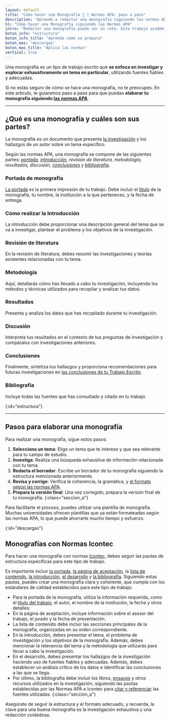 ```yaml
---
layout: default
title: "Cómo hacer una Monografía 📝 | Normas APA: paso a paso"
description: "Aprende a redactar una monografía siguiendo las normas APA con nuestra guía completa. Desde seleccionar el tema hasta la versión final. 💡 ¡Haz clic aquí!"
h1: "Cómo hacer una Monografía siguiendo las Normas APA"
intro: "Redactar una monografía puede ser un reto. Este trabajo académico requiere una investigación exhaustiva y una redacción cuidadosa."
boton_info: "estructura"
boton_info_title: "Aprende cómo se prepara"
boton_mas: "descargas"
boton_mas_title: "Aplica las normas"
vertical: true
---
```

Una monografía es un tipo de trabajo escrito que **se enfoca en investigar y explorar exhaustivamente un tema en particular**, utilizando fuentes fiables y adecuadas.

Si no estás seguro de cómo se hace una monografía, no te preocupes. En este artículo, te guiaremos paso a paso para que puedas **elaborar tu monografía siguiendo [las normas APA]({{'normas-apa'|relative_url}} "Normas APA")**.

-----

## ¿Qué es una monografía y cuáles son sus partes?

La monografía es un documento que presenta [la investigación]({{'investigacion-con-normas-apa-icontec'|relative_url}} "Investigación académica") y los hallazgos de un autor sobre un tema específico.

Según las normas APA, una monografía se compone de las siguientes partes: *[portada]({{'portada-trabajo-escrito'|relative_url}} "Portada trabajo escrito"), [introducción]({{'introduccion-trabajo-escrito'|relative_url}} "Introducción trabajo escrito"), revisión de literatura, metodología, resultados, discusión, [conclusiones]({{'conclusiones-trabajo-escrito'|relative_url}} "Conclusiones trabajo escrito") y [bibliografía]({{'bibliografia-trabajo-escrito'|relative_url}} "Bibliografía trabajo escrito")*.

### Portada de monografía

[La portada]({{'normas-apa/portada-normas-apa'|relative_url}} "Portada normas APA") es la primera impresión de tu trabajo. Debe incluir el [título]({{'normas-apa/titulos-y-subtitulos-normas-apa'|relative_url}} "Titulos normas APA") de la monografía, tu nombre, la institución a la que perteneces, y la fecha de entrega.

### Cómo realizar la Introducción

La introducción debe proporcionar una descripción general del tema que se va a investigar, plantear el problema y los objetivos de la investigación.

### Revisión de literatura

En la revisión de literatura, debes resumir las investigaciones y teorías existentes relacionadas con tu tema.

### Metodología

Aquí, detallarás cómo has llevado a cabo tu investigación, incluyendo los métodos y técnicas utilizados para recopilar y analizar tus datos.

### Resultados

Presenta y analiza los datos que has recopilado durante tu investigación.

### Discusión

Interpreta tus resultados en el contexto de tus preguntas de investigación y compáralos con investigaciones anteriores.

### Conclusiones

Finalmente, sintetiza tus hallazgos y proporciona recomendaciones para futuras investigaciones en [las conclusiones de tu Trabajo Escrito]({{'conclusiones-trabajo-escrito'|relative_url}}).

### Bibliografía

Incluye todas las fuentes que has consultado y citado en tu trabajo.
<!-- Anclaje para que la barra fijada no cubra el siguiente subtítulo -->
{:id="estructura"}

-----

## Pasos para elaborar una monografía

Para realizar una monografía, sigue estos pasos:

1. **Selecciona un tema**: Elige un tema que te interese y que sea relevante para tu campo de estudio.
2. **Investiga**: Realiza una búsqueda exhaustiva de información relacionada con tu tema.
3. **Redacta el borrador**: Escribe un borrador de tu monografía siguiendo la estructura mencionada anteriormente.
4. **Revisa y corrige**: Verifica la coherencia, la gramática, y [el formato según las normas APA]({{'normas-apa/textos-normas-apa'|relative_url}} "Textos normas APA").
5. **Prepara la versión final**: Una vez corregido, prepara la versión final de tu monografía.
{:class="seccion_a"}

Para facilitarte el proceso, puedes utilizar una plantilla de monografía. Muchas universidades ofrecen plantillas que ya están formateadas según las normas APA, lo que puede ahorrarte mucho tiempo y esfuerzo.
<!-- Anclaje para que la barra fijada no cubra el siguiente subtítulo -->
{:id="descargas"}

## Monografías con Normas Icontec

Para hacer una monografía con normas [Icontec]({{'normas-icontec'|relative_url}} "Normas Icontec"), debes seguir las pautas de estructura específicas para este tipo de trabajo.

Es importante incluir [la portada]({{'normas-icontec/portada-contraportada-normas-icontec'|relative_url}} "Portada Normas Icontec"), [la página de aceptación]({{'pagina-aceptacion-trabajo-escrito'|relative_url}} "Página de acpetación"), la [lista de contenido]({{'normas-icontec/tabla-contenido-normas-icontec'|relative_url}} "Tabla de contenido Normas Icontec"), [la introducción]({{'normas-icontec/introduccion-normas-icontec'|relative_url}} "Introducción Normas Icontec"), [el desarrollo]({{'normas-icontec/cuerpo-trabajo-normas-icontec'|relative_url}} "Desarrollo Normas Icontec") y [la bibliografía]({{'bibliografia-trabajo-escrito'|relative_url}} "Bibliografías"). Siguiendo estas pautas, puedes crear una monografía clara y coherente, que cumpla con los estándares de calidad establecidos para este tipo de trabajo.

- Para la portada de la monografía, utiliza la información requerida, como el [título del trabajo]({{'titulos-trabajo-escrito'|relative_url}} "Títulos y subtítulos"), el autor, el nombre de la institución, la fecha y otros detalles.
- En la página de aceptación, incluye información sobre el asesor del trabajo, el jurado y la fecha de presentación.
- La lista de contenido debe incluir las secciones principales de la monografía, organizadas en su orden correspondiente.
- En la introducción, debes presentar el tema, el problema de investigación y los objetivos de la monografía. Además, debes mencionar la relevancia del tema y la metodología que utilizarás para llevar a cabo la investigación.
- En el desarrollo, debes presentar los hallazgos de la investigación haciendo uso de fuentes fiables y adecuadas. Además, debes establecer un análisis crítico de los datos e identificar las conclusiones a las que se llega.
- Por último, la bibliografía debe incluir los libros, [ensayos]({{'ensayos-con-normas-tecnicas'|relative_url}} "Ensayos") y otros recursos utilizados en la investigación, siguiendo las pautas establecidas por las Normas APA e Icontec para [citar y referenciar]({{'normas-icontec/citas-referencias-normas-icontec'|relative_url}} "Citas y referencias Normas Icontec") las fuentes utilizadas.
{:class="seccion_a"}

Asegúrate de seguir la estructura y el formato adecuado, y recuerda, la clave para una buena monografía es la investigación exhaustiva y una redacción cuidadosa.
